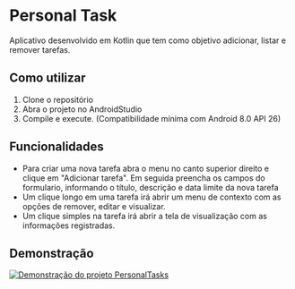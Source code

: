 # Personal Task

Aplicativo desenvolvido em Kotlin que tem como objetivo adicionar, listar e remover tarefas.

## Como utilizar
1. Clone o repositório
2. Abra o projeto no AndroidStudio
3. Compile e execute. (Compatibilidade mínima com Android 8.0 API 26)

## Funcionalidades
- Para criar uma nova tarefa abra o menu no canto superior direito e clique em "Adicionar tarefa". Em seguida preencha os campos do formulario, informando o título, descrição e data limite da nova tarefa
- Um clique longo em uma tarefa irá abrir um menu de contexto com as opções de remover, editar e visualizar.
- Um clique simples na tarefa irá abrir a tela de visualização com as informações registradas.

## Demonstração

[![Demonstração do projeto PersonalTasks](https://img.youtube.com/vi/d0ipQEwZhp4/0.jpg)](https://www.youtube.com/watch?v=d0ipQEwZhp4)
